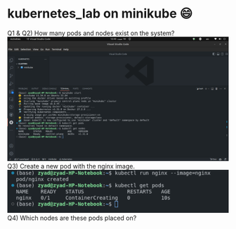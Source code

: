 # kubernetes_lab on minikube 😄
Q1 & Q2) How many pods and nodes exist on the system?
![There are no pods created but there is a node created already named minikube](<Screenshot from 2024-09-10 12-43-19.png>)
Q3) Create a new pod with the nginx image.
![Creating an nginx image](<Screenshot from 2024-09-10 13-52-20.png>)
Q4) Which nodes are these pods placed on?

